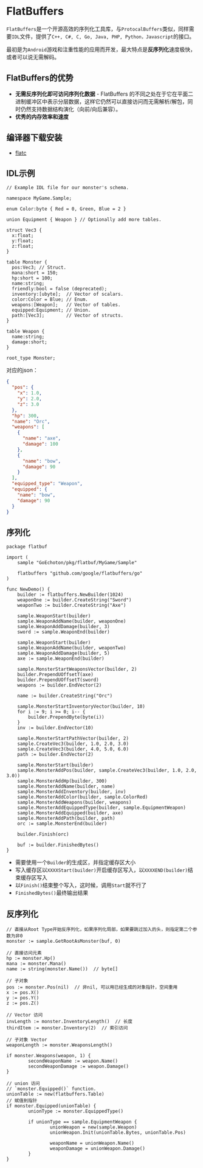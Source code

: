 # FlatBuffers

`FlatBuffers`是一个开源高效的序列化工具库，与`ProtocalBuffers`类似，同样需要`IDL`文件，提供了`C++, C#, C, Go, Java, PHP, Python，Javascript`的接口。

最初是为`Android`游戏和注重性能的应用而开发，最大特点是**反序列化**速度极快，或者可以说无需解码。

## FlatBuffers的优势

* **无需反序列化即可访问序列化数据** - FlatBuffers 的不同之处在于它在平面二进制缓冲区中表示分层数据，这样它仍然可以直接访问而无需解析/解包，同时仍然支持数据结构演化（向前/向后兼容）。
* **优秀的内存效率和速度**

## 编译器下载安装

- [flatc](https://github.com/google/flatbuffers/releases/tag/v2.0.0)

## IDL示例

```
// Example IDL file for our monster's schema.
 
namespace MyGame.Sample;
 
enum Color:byte { Red = 0, Green, Blue = 2 }
 
union Equipment { Weapon } // Optionally add more tables.
 
struct Vec3 {
  x:float;
  y:float;
  z:float;
}
 
table Monster {
  pos:Vec3; // Struct.
  mana:short = 150;
  hp:short = 100;
  name:string;
  friendly:bool = false (deprecated);
  inventory:[ubyte];  // Vector of scalars.
  color:Color = Blue; // Enum.
  weapons:[Weapon];   // Vector of tables.
  equipped:Equipment; // Union.
  path:[Vec3];        // Vector of structs.
}
 
table Weapon {
  name:string;
  damage:short;
}
 
root_type Monster;
```

对应的json：

```json
{
  "pos": {
    "x": 1.0,
    "y": 2.0,
    "z": 3.0
  },
  "hp": 300,
  "name": "Orc",
  "weapons": [
    {
      "name": "axe",
      "damage": 100
    },
    {
      "name": "bow",
      "damage": 90
    }
  ],
  "equipped_type": "Weapon",
  "equipped": {
    "name": "bow",
    "damage": 90
  }
}
```

## 序列化

```golang
package flatbuf

import (
	sample "GoEchoton/pkg/flatbuf/MyGame/Sample"

	flatbuffers "github.com/google/flatbuffers/go"
)

func NewDemo() {
	builder := flatbuffers.NewBuilder(1024)
	weaponOne := builder.CreateString("Sword")
	weaponTwo := builder.CreateString("Axe")

	sample.WeaponStart(builder)
	sample.WeaponAddName(builder, weaponOne)
	sample.WeaponAddDamage(builder, 3)
	sword := sample.WeaponEnd(builder)

	sample.WeaponStart(builder)
	sample.WeaponAddName(builder, weaponTwo)
	sample.WeaponAddDamage(builder, 5)
	axe := sample.WeaponEnd(builder)

	sample.MonsterStartWeaponsVector(builder, 2)
	builder.PrependUOffsetT(axe)
	builder.PrependUOffsetT(sword)
	weapons := builder.EndVector(2)

	name := builder.CreateString("Orc")

	sample.MonsterStartInventoryVector(builder, 10)
	for i := 9; i >= 0; i-- {
		builder.PrependByte(byte(i))
	}
	inv := builder.EndVector(10)

	sample.MonsterStartPathVector(builder, 2)
	sample.CreateVec3(builder, 1.0, 2.0, 3.0)
	sample.CreateVec3(builder, 4.0, 5.0, 6.0)
	path := builder.EndVector(2)

	sample.MonsterStart(builder)
	sample.MonsterAddPos(builder, sample.CreateVec3(builder, 1.0, 2.0, 3.0))
	sample.MonsterAddHp(builder, 300)
	sample.MonsterAddName(builder, name)
	sample.MonsterAddInventory(builder, inv)
	sample.MonsterAddColor(builder, sample.ColorRed)
	sample.MonsterAddWeapons(builder, weapons)
	sample.MonsterAddEquippedType(builder, sample.EquipmentWeapon)
	sample.MonsterAddEquipped(builder, axe)
	sample.MonsterAddPath(builder, path)
	orc := sample.MonsterEnd(builder)

	builder.Finish(orc)

	buf := builder.FinishedBytes()
}
```

* 需要使用一个`Builder`的生成区，并指定缓存区大小
* 写入缓存区以`XXXXStart(builder)`开启缓存区写入，以`XXXXEND(builder)`结束缓存区写入
* 以`Finish()`结束整个写入，这时候，调用`Start`就不行了
* `FinishedBytes()`最终输出结果


## 反序列化

```golang
// 直接从Root Type开始反序列化，如果序列化局部，如果要跳过加入的头，则指定第二个参数为非0
monster := sample.GetRootAsMonster(buf, 0)

// 直接访问元素
hp := monster.Hp()
mana := monster.Mana()
name := string(monster.Name())  // byte[]

// 子对象
pos := monster.Pos(nil)  // 非nil, 可以用已经生成的对象指针，空间重用
x := pos.X()
y := pos.Y()
z := pos.Z()

// Vector 访问
invLength := monster.InventoryLength()  // 长度
thirdItem := monster.Inventory(2)  // 索引访问

// 子对象 Vector
weaponLength := monster.WeaponsLength()

if monster.Weapons(weapon, 1) {
        secondWeaponName := weapon.Name()
        secondWeaponDamage := weapon.Damage()
}

// union 访问
// `monster.Equipped()` function.
unionTable := new(flatbuffers.Table)
// 赋值到指针
if monster.Equipped(unionTable) {
        unionType := monster.EquippedType()
 
        if unionType == sample.EquipmentWeapon {
                unionWeapon = new(sample.Weapon)
                unionWeapon.Init(unionTable.Bytes, unionTable.Pos)
 
                weaponName = unionWeapon.Name()
                weaponDamage = unionWeapon.Damage()
        }
}
```
